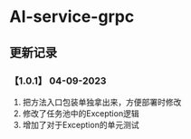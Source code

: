 # AI-service-grpc

## 更新记录
### 【1.0.1】 04-09-2023
 1. 把方法入口包装单独拿出来，方便部署时修改
 2. 修改了任务池中的Exception逻辑
 3. 增加了对于Exception的单元测试